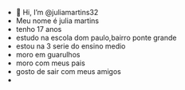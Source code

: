 - 👋 Hi, I’m @juliamartins32
- Meu nome é julia martins
- tenho 17 anos
- estudo na escola dom paulo,bairro ponte grande
- estou na 3 serie do ensino medio 
- moro em guarulhos
- moro com meus pais
- gosto de sair com meus amigos
- 

<!---

--->
